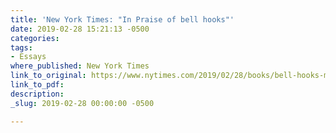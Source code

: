 ```yaml
---
title: 'New York Times: "In Praise of bell hooks"'
date: 2019-02-28 15:21:13 -0500
categories: 
tags:
- Essays
where_published: New York Times
link_to_original: https://www.nytimes.com/2019/02/28/books/bell-hooks-min-jin-lee-aint-i-a-woman.html
link_to_pdf: 
description: 
_slug: 2019-02-28 00:00:00 -0500

---
```

